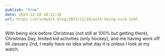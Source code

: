 ```yaml
---
publish: "true"
date: 2023-12-28 10:21:16
url: https://ericmwalk.blog/2023/12/28/with-being-sick.html
---
```


With being sick before Christmas (not still at 100% but getting there), Christmas Day, limited kid activities (only hockey), and  me having work off till January 2nd, I really have no idea what day it is unless I look at my watch.